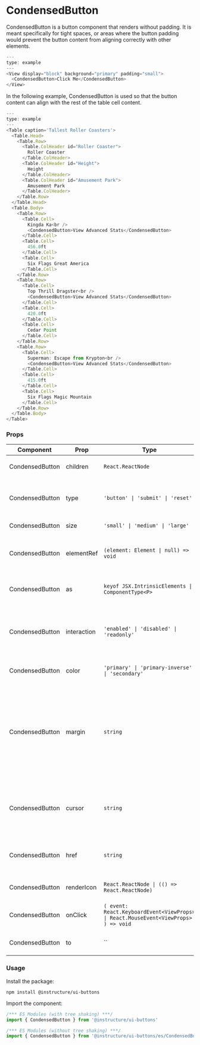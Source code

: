 # CondensedButton


CondensedButton is a button component that renders without padding. It is meant specifically for tight spaces, or areas where the button padding would prevent the button content from aligning correctly with other elements.

```js
---
type: example
---
<View display="block" background="primary" padding="small">
  <CondensedButton>Click Me</CondensedButton>
</View>
```

In the following example, CondensedButton is used so that the button content can align with the rest of the table cell content.

```js
---
type: example
---
<Table caption='Tallest Roller Coasters'>
  <Table.Head>
    <Table.Row>
      <Table.ColHeader id="Roller Coaster">
        Roller Coaster
      </Table.ColHeader>
      <Table.ColHeader id="Height">
        Height
      </Table.ColHeader>
      <Table.ColHeader id="Amusement Park">
        Amusement Park
      </Table.ColHeader>
    </Table.Row>
  </Table.Head>
  <Table.Body>
    <Table.Row>
      <Table.Cell>
        Kingda Ka<br />
        <CondensedButton>View Advanced Stats</CondensedButton>
      </Table.Cell>
      <Table.Cell>
        456.0ft
      </Table.Cell>
      <Table.Cell>
        Six Flags Great America
      </Table.Cell>
    </Table.Row>
    <Table.Row>
      <Table.Cell>
        Top Thrill Dragster<br />
        <CondensedButton>View Advanced Stats</CondensedButton>
      </Table.Cell>
      <Table.Cell>
        420.0ft
      </Table.Cell>
      <Table.Cell>
        Cedar Point
      </Table.Cell>
    </Table.Row>
    <Table.Row>
      <Table.Cell>
        Superman: Escape from Krypton<br />
        <CondensedButton>View Advanced Stats</CondensedButton>
      </Table.Cell>
      <Table.Cell>
        415.0ft
      </Table.Cell>
      <Table.Cell>
        Six Flags Magic Mountain
      </Table.Cell>
    </Table.Row>
  </Table.Body>
</Table>
```


### Props

| Component | Prop | Type | Required | Default | Description |
|-----------|------|------|----------|---------|-------------|
| CondensedButton | children | `React.ReactNode` | No | - | Specifies the `CondensedButton` children. |
| CondensedButton | type | `'button' \| 'submit' \| 'reset'` | No | `'button'` | Specifies the type of the `CondensedButton`'s underlying html element. |
| CondensedButton | size | `'small' \| 'medium' \| 'large'` | No | `'medium'` | The size of the `CondensedButton` |
| CondensedButton | elementRef | `(element: Element \| null) => void` | No | - | Provides a reference to the `CondensedButton`'s underlying html element. |
| CondensedButton | as | `keyof JSX.IntrinsicElements \| ComponentType<P>` | No | `'button'` | The element to render as the component root, `button` by default. |
| CondensedButton | interaction | `'enabled' \| 'disabled' \| 'readonly'` | No | `undefined` | Specifies if interaction with the `CondensedButton` is enabled, disabled, or readonly. |
| CondensedButton | color | `'primary' \| 'primary-inverse' \| 'secondary'` | No | `'primary'` | Specifies the color for the `CondensedButton`. |
| CondensedButton | margin | `string` | No | `'0'` | Valid values are `0`, `none`, `auto`, `xxx-small`, `xx-small`, `x-small`, `small`, `medium`, `large`, `x-large`, `xx-large`. Apply these values via familiar CSS-like shorthand. For example: `margin="small auto large"`. |
| CondensedButton | cursor | `string` | No | `'pointer'` | Specify a mouse cursor to use when hovering over the button. The `pointer` cursor is used by default. |
| CondensedButton | href | `string` | No | - | Specifies an href attribute for the `CondensedButton`'s underlying html element. |
| CondensedButton | renderIcon | `React.ReactNode \| (() => React.ReactNode)` | No | - | An icon, or function that returns an icon. |
| CondensedButton | onClick | `( event: React.KeyboardEvent<ViewProps> \| React.MouseEvent<ViewProps> ) => void` | No | - | Callback fired when the `CondensedButton` is clicked. |
| CondensedButton | to | `` | No | - | Needed for React Router links @private |

### Usage

Install the package:

```shell
npm install @instructure/ui-buttons
```

Import the component:

```javascript
/*** ES Modules (with tree shaking) ***/
import { CondensedButton } from '@instructure/ui-buttons'

/*** ES Modules (without tree shaking) ***/
import { CondensedButton } from '@instructure/ui-buttons/es/CondensedButton/index'
```


